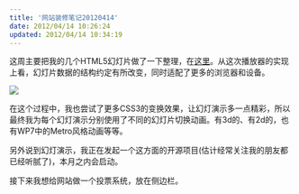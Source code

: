 ```yaml
---
title: '网站装修笔记20120414'
date: 2012/04/14 10:26:24
updated: 2012/04/14 10:34:19
---
```


这周主要把我的几个HTML5幻灯片做了一下整理，在[这里](/all-slides/)。从这次播放器的实现上看，幻灯片数据的结构约定有所改变，同时适配了更多的浏览器和设备。

![](http://jiongks-typecho.stor.sinaapp.com/usr/uploads/2012/04/694138118.png)

在这个过程中，我也尝试了更多CSS3的变换效果，让幻灯演示多一点精彩，所以最终我为每个幻灯演示分别使用了不同的幻灯片切换动画。有3d的、有2d的，也有WP7中的Metro风格动画等等。

另外说到幻灯演示，我正在发起一个这方面的开源项目(估计经常关注我的朋友都已经听腻了)，本月之内会启动。

接下来我想给网站做一个投票系统，放在侧边栏。